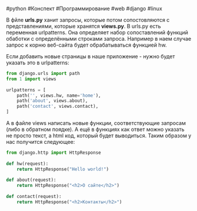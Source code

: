 #python #Конспект #Программирование #web #django #linux 

В фйле **urls.py** ханит запросы, которые потом сопостовляются с представлениями, которые хранятся  **views.py**. 
В urls.py есть переменная urlpatterns. Она определяет набор сопоставлений функций обаботки с определёнными строками запроса. Например в наем случае запрос к корню веб-сайта будет обрабатываться функцией hw. 

Если добавить новые страницы в наше приложение - нужно будет указать это в urlpatterns:

```python
from django.urls import path
from 1 import views
 
urlpatterns = [
    path('', views.hw, name='home'),
    path('about', views.about),
    path('contact', views.contact),
]
```

А в файле views написать новые функции, соответствующие запросам (либо в обратном поядке). А ещё в функциях как ответ можно указать не просто текст, а html код, который будет выводиться. Таким образом у нас получится следующее:
```python
from django.http import HttpResponse
  
def hw(request):
    return HttpResponse("Hello world!")
 
def about(request):
    return HttpResponse("<h2>О сайте</h2>")
 
def contact(request):
    return HttpResponse("<h2>Контакты</h2>")
```


